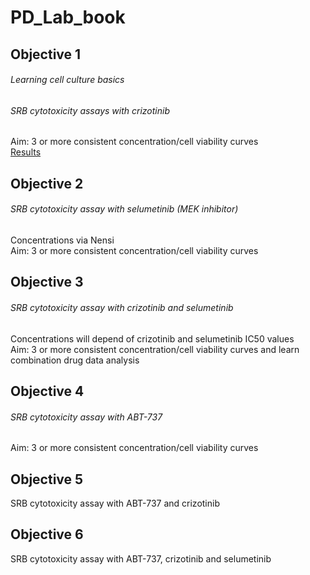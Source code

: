 # PD_Lab_book


## Objective 1
###### Learning cell culture basics
###### SRB cytotoxicity assays with crizotinib
Aim: 3 or more consistent concentration/cell viability curves<br>
[Results](../Project_summaries/Crizotinib_cytotoxicity_assays.md)
## Objective 2
###### SRB cytotoxicity assay with selumetinib (MEK inhibitor)
Concentrations via Nensi<br>
Aim: 3 or more consistent concentration/cell viability curves
## Objective 3
###### SRB cytotoxicity assay with crizotinib and selumetinib
Concentrations will depend of crizotinib and selumetinib IC50 values<br>
Aim: 3 or more consistent concentration/cell viability curves and learn combination drug data analysis 
## Objective 4
###### SRB cytotoxicity assay with ABT-737
Aim: 3 or more consistent concentration/cell viability curves
## Objective 5
SRB cytotoxicity assay with ABT-737 and crizotinib
## Objective 6
SRB cytotoxicity assay with ABT-737, crizotinib and selumetinib
